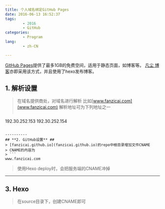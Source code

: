 ```yaml
---
title: 个人域名绑定GitHub Pages
date: 2016-06-13 16:52:37
tags:
        - 2016
        - GitHub
categories:
        - Program
lang:
        - zh-CN

---
```

[GitHub Pages](https://pages.github.com/)提供了最多1GB的免费空间，适用于静态页面，如博客等。
[凡尘 博客](https://www.fanzicai.com)亦即采用该方式，并且使用了hexo发布博客。

<!-- more -->

## **1. 解析设置** ##
> 在域名提供商处，对域名进行解析
> 比如[www.fanzicai.com](www.fanzicai.com)
> 解析地址可为下列地址之一
> ```
192.30.252.153
192.30.252.154
```

----------
## **2. GitHub设置** ##
> [fanzicai.github.io](fanzicai.github.io)的repo中根目录增加文件CNAME
> CNAME的内容为
> ```
www.fanzicai.com
```
> 使用Hexo deploy时，会把服务端的CNAME冲掉

----------

## **3. Hexo** ##
> 在source目录下，创建CNAME即可
